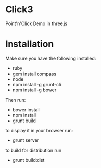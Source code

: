Click3
======

Point'n'Click Demo in three.js

# Installation

Make sure you have the following installed:

* ruby
* gem install compass
* node
* npm install -g grunt-cli
* npm install -g bower

Then run:

* bower install
* npm install
* grunt build

to display it in your browser run:

* grunt server

to build for distribution run

* grunt build:dist
